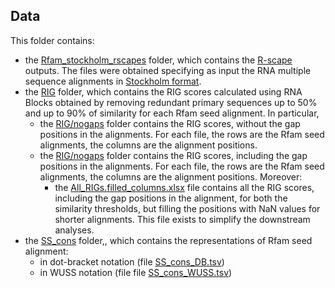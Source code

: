 ## Data

This folder contains:

- the [Rfam_stockholm_rscapes](Rfam_stockholm_rscapes) folder, which contains the [R-scape](http://eddylab.org/R-scape/) 
outputs. The files were obtained specifying as input the RNA multiple sequence alignments in 
[Stockholm format](https://en.wikipedia.org/wiki/Stockholm_format).
- the [RIG](RIG) folder, which contains the RIG scores calculated using RNA Blocks obtained by removing redundant 
primary sequences up to 50% and up to 90% of similarity for each Rfam seed alignment. In particular,
    - the [RIG/nogaps](RIG/nogaps) folder contains the RIG scores, without the gap positions in the 
    alignments. For each file, the rows are the Rfam seed alignments, the columns are the alignment positions.
    - the [RIG/nogaps](RIG/withgaps) folder contains the RIG scores, including the gap positions in the 
    alignments. For each file, the rows are the Rfam seed alignments, the columns are the alignment positions. Moreover:
        - the [All_RIGs.filled_columns.xlsx](RIG/withgaps/All_RIGs.filled_columns.xlsx) file contains all the RIG
        scores, including the gap positions in the alignment, for both the similarity thresholds, but filling the positions
        with NaN values for shorter alignments. This file exists to simplify the downstream analyses.
- the [SS_cons](SS_cons) folder,, which contains the representations of Rfam seed alignment:
    - in dot-bracket notation (file [SS_cons_DB.tsv](SS_cons/SS_cons_DB.tsv))
    - in WUSS notation (file file [SS_cons_WUSS.tsv](SS_cons/SS_cons_WUSS.tsv))